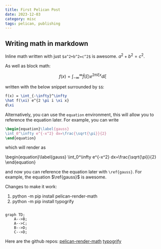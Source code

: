 ```yaml
---
title: First Pelican Post
date: 2023-12-03
category: misc
tags: pelican, publishing
---
```



## Writing math in markdown

Inline math written with just `$a^2+b^2=c^2$` is awesome. $a^2+b^2=c^2$.

As well as block math:

$$
f(x) = \int_{-\infty}^\infty
\hat f(\xi) e^{2 \pi i \xi x}
 d\xi
$$

written with the below snippet surrounded by `$$`:
```latex
f(x) = \int_{-\infty}^\infty
\hat f(\xi) e^{2 \pi i \xi x}
d\xi
```

Alternatively, you can use the `equation` environment, this will allow you to reference the equation later. For example, you can write

```latex
\begin{equation}\label{gauss}
\int_0^\infty e^{-x^2} dx=\frac{\sqrt{\pi}}{2} 
\end{equation}
```  

which will render as

\begin{equation}\label{gauss}
\int_0^\infty e^{-x^2} dx=\frac{\sqrt{\pi}}{2} 
\end{equation}

and now you can reference the equation later with `\ref{gauss}`. For example, the equation $\ref{gauss}$ is awesome.



Changes to make it work:

1. python -m pip install pelican-render-math
2. python -m pip install typogrify




```mermaid

graph TD;
    A-->B;
    A-->C;
    B-->D;
    C-->D;
```


Here are the github repos:
[pelican-render-math](https://github.com/pelican-plugins/render-math)
[typogrify](https://github.com/mintchaos/typogrify)
